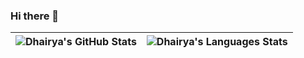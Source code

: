 ### Hi there 👋

![Dhairya's GitHub Stats](https://github-readme-stats.vercel.app/api?username=PhoenixDD&show_icons=true&include_all_commits=true&theme=ocean_dark&border_color=6b03fc) | ![Dhairya's Languages Stats](https://github-readme-stats.vercel.app/api/top-langs/?username=PhoenixDD&theme=ocean_dark&langs_count=10&&border_color=6b03fc)
| ------------- | ------------- |

<!--
**PhoenixDD/PhoenixDD** is a ✨ _special_ ✨ repository because its `README.md` (this file) appears on your GitHub profile.

Here are some ideas to get you started:

- 🔭 I’m currently working on ...
- 🌱 I’m currently learning ...
- 👯 I’m looking to collaborate on ...
- 🤔 I’m looking for help with ...
- 💬 Ask me about ...
- 📫 How to reach me: ...
- 😄 Pronouns: ...
- ⚡ Fun fact: ...
-->
